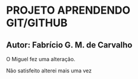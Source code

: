 # PROJETO APRENDENDO GIT/GITHUB

## Autor: Fabrício G. M. de Carvalho

O Miguel fez uma alteração.

Não satisfeito alterei mais uma vez

